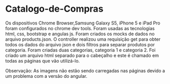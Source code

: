 # Catalogo-de-Compras

Os dispositivos Chrome Browser,Samsung Galaxy S5, iPhone 5 e iPad Pro foram configurados no chrome dev tools.
Foram usadas as tecnologias html, css, bootstrap e angulas js.
Foram criados os mocks de dados no arquivo products.json.
O controller realizou uma requisição get para obter todos os dados do arquivo json e dois filtros para separar produtos por categoria.
Foram criadas duas categorias, categoria 1 e categoria 2.
Foi criado um arquivo html separado para o cabeçalho e este é chamado em todas as páginas que vão utilizá-lo.

Observação:
As imagens não estão sendo carregadas nas páginas devido a um problema com a versão do angular.

